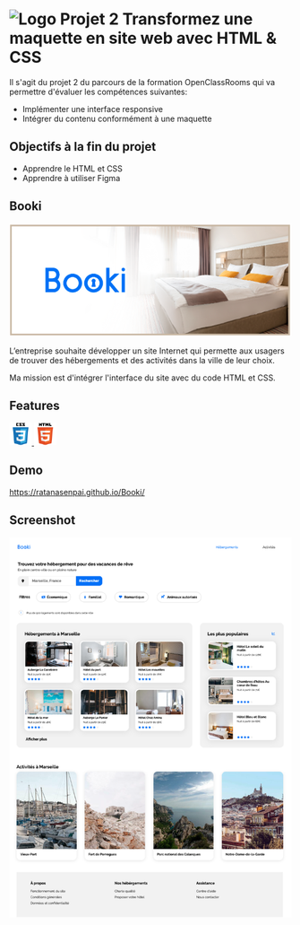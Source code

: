 
# ![Logo](https://github.com/thierry-laval/archives/blob/master/images/Logo_OpenClassrooms.png?raw=true) Projet 2 Transformez une maquette en site web avec HTML & CSS

Il s'agit du projet 2 du parcours de la formation OpenClassRooms qui va permettre d'évaluer les compétences suivantes:

- Implémenter une interface responsive
- Intégrer du contenu conformément à une maquette

## Objectifs à la fin du projet
- Apprendre le HTML et CSS
- Apprendre à utiliser Figma

## Booki

![Logo](https://github.com/RatanaSenpai/Booki/blob/main/images/banniere.png)

L’entreprise souhaite développer un site Internet qui permette aux usagers de trouver des hébergements et des activités dans la ville de leur choix.

Ma mission est d'intégrer l'interface du site avec du code HTML et CSS.
## Features

<p align="left"> <a href="https://www.w3schools.com/css/" target="_blank" rel="noreferrer"> <img src="https://raw.githubusercontent.com/devicons/devicon/master/icons/css3/css3-original-wordmark.svg" alt="css3" width="40" height="40"/> </a> <a href="https://www.w3.org/html/" target="_blank" rel="noreferrer"> <img src="https://raw.githubusercontent.com/devicons/devicon/master/icons/html5/html5-original-wordmark.svg" alt="html5" width="40" height="40"/> </a> </p>

## Demo

https://ratanasenpai.github.io/Booki/

## Screenshot

![App Screenshot](https://github.com/RatanaSenpai/Booki/blob/main/images/screenshotBooki.png)

